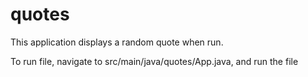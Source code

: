 # quotes
This application displays a random quote when run.

To run file, navigate to src/main/java/quotes/App.java, and run the file
